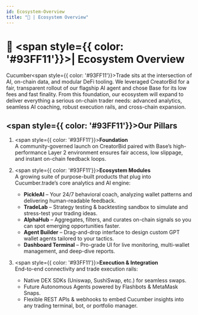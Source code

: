 ```yaml
---
id: Ecosystem-Overview
title: "🚀 | Ecosystem Overview"
---
```


# 🚀  <span style={{ color: '#93FF11'}}>| Ecosystem Overview</span>


Cucumber<span style={{ color: '#93FF11'}}>Trade</span> sits at the intersection of AI, on-chain data, and modular DeFi tooling. We leveraged CreatorBid for a fair, transparent rollout of our flagship AI agent and chose Base for its low fees and fast finality. From this foundation, our ecosystem will expand to deliver everything a serious on-chain trader needs: advanced analytics, seamless AI coaching, robust execution rails, and cross-chain expansion.

## <span style={{ color: '#93FF11'}}>Our Pillars</span>



1. <span style={{ color: '#93FF11'}}>**Foundation**</span>  
   A community-governed launch on CreatorBid paired with Base’s high-performance Layer 2 environment ensures fair access, low slippage, and instant on-chain feedback loops.

2. <span style={{ color: '#93FF11'}}>**Ecosystem Modules**</span>  
   A growing suite of purpose-built products that plug into Cucumber.trade’s core analytics and AI engine:
   - **PickleAI** – Your 24/7 behavioral coach, analyzing wallet patterns and delivering human-readable feedback.  
   - **TradeLab** – Strategy testing & backtesting sandbox to simulate and stress-test your trading ideas.  
   - **AlphaHub** – Aggregates, filters, and curates on-chain signals so you can spot emerging opportunities faster.  
   - **Agent Builder** – Drag-and-drop interface to design custom GPT wallet agents tailored to your tactics.  
   - **Dashboard Terminal** – Pro-grade UI for live monitoring, multi-wallet management, and deep-dive reports.  

3. <span style={{ color: '#93FF11'}}>**Execution & Integration**</span>  
   End-to-end connectivity and trade execution rails:
   - Native DEX SDKs (Uniswap, SushiSwap, etc.) for seamless swaps.  
   - Future Autonomous Agents powered by Flashbots & MetaMask Snaps.  
   - Flexible REST APIs & webhooks to embed Cucumber insights into any trading terminal, bot, or portfolio manager.
